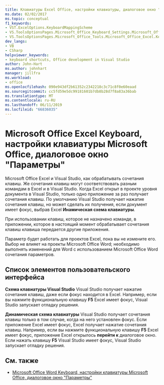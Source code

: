 ```yaml
---
title: Клавиатуры Excel Office, настройки клавиатуры, диалоговое окно "Параметры"
ms.date: 02/02/2017
ms.topic: conceptual
f1_keywords:
- VST.ExcelOptions.KeyboardMappingScheme
- VS.ToolsOptionsPages.Microsoft_Office_Keyboard_Settings.Microsoft_Office_Excel_Keyboard
- VS.ToolsOptionsPages.Microsoft_Office_Tools.Microsoft_Office_Excel.Keyboard
dev_langs:
- VB
- CSharp
helpviewer_keywords:
- keyboard shortcuts, Office development in Visual Studio
author: John-Hart
ms.author: johnhart
manager: jillfra
ms.workload:
- office
ms.openlocfilehash: 090e943df2b61352c2342218c3c71c8f0e60eaad
ms.sourcegitcommit: cc5fd59e5dc99181601b7db8b28d7f8a83a36bab
ms.translationtype: MT
ms.contentlocale: ru-RU
ms.lasthandoff: 06/11/2019
ms.locfileid: "66836035"
---
```

# <a name="microsoft-office-excel-keyboard-microsoft-office-keyboard-settings-options-dialog-box"></a>Microsoft Office Excel Keyboard, настройки клавиатуры Microsoft Office, диалоговое окно "Параметры"
  Microsoft Office Excel и Visual Studio, как обрабатывать сочетания клавиш. Же сочетания клавиш могут соответствовать разным командам в Excel и в Visual Studio. Когда Excel открыт в проекте уровня документа в Visual Studio, только одно приложение за раз получает сочетания клавиш. По умолчанию Visual Studio получает нажатие сочетания клавиш, но может сделать их получения, если документ имеет фокус, выбрав Excel **Инамическая схема клавиатуры**.

 При использовании клавиш, которое не назначено команде, в приложении, которое в настоящий момент обрабатывает сочетания клавиш клавиша передается другие приложения.

 Параметр будет работать для проектов Excel, пока вы не измените его. Выбор не влияет на проекты Microsoft Office Word; необходимо выполнять изменений для Word с использованием Microsoft Office Word сочетания параметров.

## <a name="uielement-list"></a>Список элементов пользовательского интерфейса
 **Схема клавиатуры Visual Studio** Visual Studio получает нажатие сочетания клавиш, даже если фокус находится в Excel. Например, если вы нажмите функциональную клавишу **F5** Excel имеет фокус, Visual Studio запускает отладку решения.

 **Динамическая схема клавиатуры** Visual Studio получает сочетания клавиш только в том случае, когда на него установлен фокус. Если приложение Excel имеет фокус, Excel получает нажатие сочетания клавиш. Например, если вы нажмите функциональную клавишу **F5** Excel имеет фокус, приложение Excel открылось **перейти к** диалоговое окно. Если нажать клавишу **F5** Visual Studio имеет фокус, Visual Studio запускает отладку решения.

## <a name="see-also"></a>См. также
- [Microsoft Office Word Keyboard, настройки клавиатуры Microsoft Office, диалоговое окно "Параметры"](../vsto/microsoft-office-word-keyboard-microsoft-office-keyboard-settings-options-dialog-box.md)
